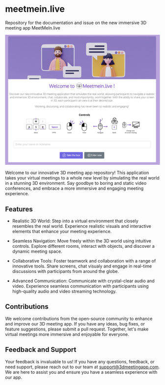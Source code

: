 # meetmein.live
Repository for the documentation and issue on the new immersive 3D meeting app MeetMeIn.live

![App Logo](welcome-app.png)

Welcome to our innovative 3D meeting app repository! This application takes your virtual meetings to a whole new level by simulating the real world in a stunning 3D environment. Say goodbye to boring and static video conferences, and embrace a more immersive and engaging meeting experience.

## Features

- Realistic 3D World: Step into a virtual environment that closely resembles the real world. Experience realistic visuals and interactive elements that enhance your meeting experience.

- Seamless Navigation: Move freely within the 3D world using intuitive controls. Explore different rooms, interact with objects, and discover a dynamic meeting space.

- Collaborative Tools: Foster teamwork and collaboration with a range of innovative tools. Share screens, chat visualy and engage in real-time discussions with participants from around the globe.

- Advanced Communication: Communicate with crystal-clear audio and video. Experience seamless communication with participants using high-quality audio and video streaming technology.

## Contributions

We welcome contributions from the open-source community to enhance and improve our 3D meeting app. If you have any ideas, bug fixes, or feature suggestions, please submit a pull request. Together, let's make virtual meetings more immersive and enjoyable for everyone.

## Feedback and Support

Your feedback is invaluable to us! If you have any questions, feedback, or need support, please reach out to our team at support@3dmeetingapp.com. We are here to assist you and ensure you have a seamless experience with our app.
